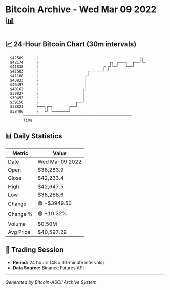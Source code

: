 # Bitcoin Archive - Wed Mar 09 2022 📊

## 📈 24-Hour Bitcoin Chart (30m intervals)

```
  $42509      ┤                                            ┌┐  
  $42174      ┤                               ┌┐ ┌───┐  ┌──┘└─ 
  $41838      ┤                            ┌┐┌┘└─┘   └──┘      
  $41503      ┤                     ┌──────┘└┘                 
  $41168      ┤                    ┌┘                          
  $40833      ┤                    │                           
  $40497      ┤                    │                           
  $40162      ┤                   ┌┘                           
  $39827      ┤                   │                            
  $39492      ┤                   │                            
  $39156      ┤                ┌──┘                            
  $38821      ┼──┐┌─┐       ┌──┘                               
  $38486      ┤  └┘ └───────┘                                  
        ────────────────────────────────────────────────→
        Time
```

## 📊 Daily Statistics

| Metric | Value |
|--------|-------|
| Date | Wed Mar 09 2022 |
| Open | $38,283.9 |
| Close | $42,233.4 |
| High | $42,647.5 |
| Low | $38,268.6 |
| Change | 🟢 +$3949.50 |
| Change % | 🟢 +10.32% |
| Volume | $0.50M |
| Avg Price | $40,597.29 |

## 📅 Trading Session

- **Period:** 24 hours (48 x 30-minute intervals)
- **Data Source:** Binance Futures API

---
*Generated by Bitcoin-ASCII Archive System*
